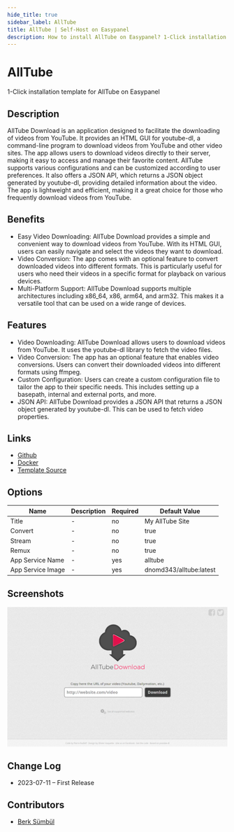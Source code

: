 ```yaml
---
hide_title: true
sidebar_label: AllTube
title: AllTube | Self-Host on Easypanel
description: How to install AllTube on Easypanel? 1-Click installation template for AllTube on Easypanel
---
```


<!-- generated -->

# AllTube

1-Click installation template for AllTube on Easypanel

## Description

AllTube Download is an application designed to facilitate the downloading of videos from YouTube. It provides an HTML GUI for youtube-dl, a command-line program to download videos from YouTube and other video sites. The app allows users to download videos directly to their server, making it easy to access and manage their favorite content. AllTube supports various configurations and can be customized according to user preferences. It also offers a JSON API, which returns a JSON object generated by youtube-dl, providing detailed information about the video. The app is lightweight and efficient, making it a great choice for those who frequently download videos from YouTube.

## Benefits

- Easy Video Downloading: AllTube Download provides a simple and convenient way to download videos from YouTube. With its HTML GUI, users can easily navigate and select the videos they want to download.
- Video Conversion: The app comes with an optional feature to convert downloaded videos into different formats. This is particularly useful for users who need their videos in a specific format for playback on various devices.
- Multi-Platform Support: AllTube Download supports multiple architectures including x86_64, x86, arm64, and arm32. This makes it a versatile tool that can be used on a wide range of devices.

## Features

- Video Downloading: AllTube Download allows users to download videos from YouTube. It uses the youtube-dl library to fetch the video files.
- Video Conversion: The app has an optional feature that enables video conversions. Users can convert their downloaded videos into different formats using ffmpeg.
- Custom Configuration: Users can create a custom configuration file to tailor the app to their specific needs. This includes setting up a basepath, internal and external ports, and more.
- JSON API: AllTube Download provides a JSON API that returns a JSON object generated by youtube-dl. This can be used to fetch video properties.

## Links

- [Github](https://github.com/Rudloff/alltube)
- [Docker](https://hub.docker.com/r/dnomd343/alltube)
- [Template Source](https://github.com/easypanel-io/templates/tree/main/templates/alltube)

## Options

Name | Description | Required | Default Value
-|-|-|-
Title | - | no | My AllTube Site
Convert | - | no | true
Stream | - | no | true
Remux | - | no | true
App Service Name | - | yes | alltube
App Service Image | - | yes | dnomd343/alltube:latest

## Screenshots

![AllTube Screenshot](./assets/screenshot.png)

## Change Log

- 2023-07-11 – First Release

## Contributors

- [Berk Sümbül](https://berksmbl.com)
